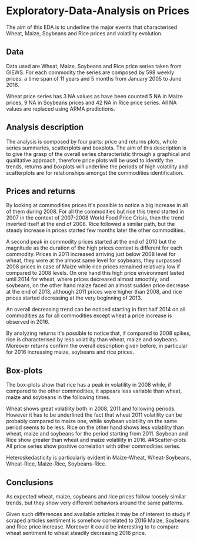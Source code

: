 # Exploratory-Data-Analysis on Prices
The aim of this EDA is to underline the major events that characterised Wheat, Maize, Soybeans and Rice prices and volatility evolution.
## Data
Data used are Wheat, Maize, Soybeans and Rice price series taken from GIEWS.
For each commodity the series are composed by 598 weekly prices: a time span of 11 years and 5 months from January 2005 to June 2016.

Wheat price series has 3 NA values as have been counted 5 NA in Maize prices, 9 NA in Soybeans prices and 42 NA in Rice price series. All NA values are replaced using ARMA predictions.
## Analysis description
The analysis is composed by four parts: price and returns plots, whole series summaries, scatterplots and boxplots.
The aim of this description is to give the grasp of the overall series characteristic through a graphical and qualitative approach, therefore price plots will be used to identify the trends, returns and boxplots will underline the periods of high volatility and scatterplots are for relationships amongst the commodities identification.
## Prices and returns
By looking at commodities prices it's possible to notice a big increase in all of them during 2008. For all the commodities but rice this trend started in 2007 in the context of 2007-2008 World Food Price Crisis, then the trend inverted itself at the end of 2008. Rice followed a similar path, but the steady increase in prices started few months later the other commodities.

A second peak in commodity prices started at the end of 2010 but the magnitude as the duration of the high prices context is different for each commodity. Prices in 2011 increased arriving just below 2008 level for wheat, they were at the almost same level for soybeans, they surpassed 2008 prices in case of Maize while rice prices remained relatively low if compared to 2008 levels.
On one hand this high price environment lasted until 2014 for wheat, where prices decreased almost smoothly, and soybeans, on the other hand maize faced an almost sudden price decrease at the end of 2013, although 2011 prices were higher than 2008, and rice prices started decreasing at the very beginning of 2013.

An overall decreasing trend can be noticed starting in first half 2014 on all commodities as for all commodities except wheat a price increase is observed in 2016.

By analyzing returns it's possible to notice that, if compared to 2008 spikes, rice is characterised by less volatility than wheat, maize and soybeans. Moreover returns confirm the overall description given before, in particular for 2016 increasing maize, soybeans and rice prices.
## Box-plots
The box-plots show that rice has a peak in volatility in 2008 while, if compared to the other commodities, it appears less variable than wheat, maize and soybeans in the following times.

Wheat shows great volatility both in 2008, 2011 and following periods. However it has to be underlined the fact that wheat 2011 volatility can be probably compared to maize one, while soybean volatility on the same period seems to be less. Rice on the other hand shows less volatility than wheat, maize and soybeans for the period starting from 2011. Soybean and Rice show greater than wheat and maize volatility in 2016.
##Scatter-plots
All price series show positive correlation with other commodities series.

Heteroskedasticity is particularly evident in Maize-Wheat, Wheat-Soybeans, Wheat-Rice, Maize-Rice, Soybeans-Rice.
## Conclusions
As expected wheat, maize, soybeans and rice prices follow loosely similar trends, but they show very different behaviors around the same patterns. 

Given such differences and available articles it may be of interest to study if scraped articles sentiment is somehow correlated to 2016 Maize, Soybeans and Rice price increase. Moreover it could be interesting to to compare wheat sentiment to wheat steadily decreasing 2016 price.  

